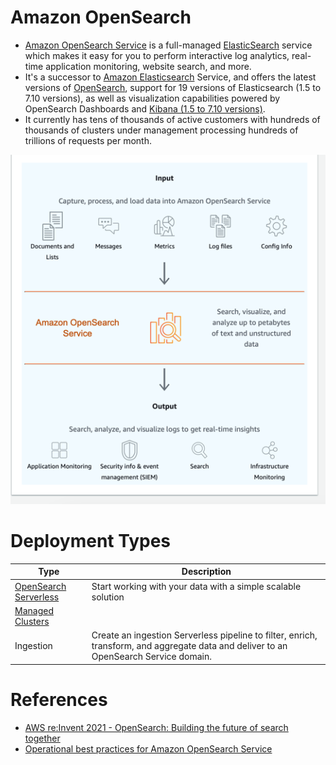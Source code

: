 # Amazon OpenSearch
- [Amazon OpenSearch Service](https://aws.amazon.com/what-is/opensearch/) is a full-managed [ElasticSearch](../../../3_Databases/9_Search-Databases/ElasticSearch/Readme.md) service which makes it easy for you to perform interactive log analytics, real-time application monitoring, website search, and more.
- It's a successor to [Amazon Elasticsearch](../../../3_Databases/9_Search-Databases/ElasticSearch/Readme.md) Service, and offers the latest versions of [OpenSearch](../../../3_Databases/9_Search-Databases/OpenSearch/Readme.md), support for 19 versions of Elasticsearch (1.5 to 7.10 versions), as well as visualization capabilities powered by OpenSearch Dashboards and [Kibana (1.5 to 7.10 versions)](../../../12_Observability/ELK.md).
- It currently has tens of thousands of active customers with hundreds of thousands of clusters under management processing hundreds of trillions of requests per month.

![img.png](open_search.png)

# Deployment Types

| Type                                          | Description                                                                                                                           |
|-----------------------------------------------|---------------------------------------------------------------------------------------------------------------------------------------|
| [OpenSearch Serverless](Serverless/Readme.md) | Start working with your data with a simple scalable solution                                                                          |
| [Managed Clusters](ManagedCluster.md)         |                                                                                                                                       |
| Ingestion                                     | Create an ingestion Serverless pipeline to filter, enrich, transform, and aggregate data and deliver to an OpenSearch Service domain. |

# References
- [AWS re:Invent 2021 - OpenSearch: Building the future of search together](https://www.youtube.com/watch?v=E2d6mMee01Q)
- [Operational best practices for Amazon OpenSearch Service](https://docs.aws.amazon.com/opensearch-service/latest/developerguide/bp.html)


